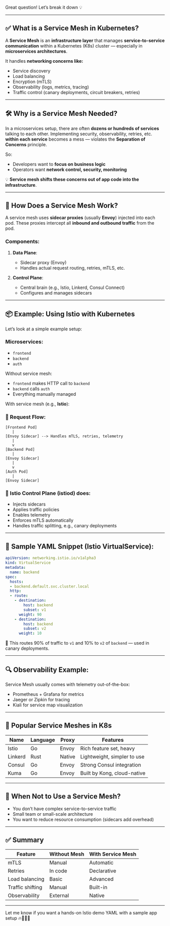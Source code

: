 Great question! Let’s break it down 💡

---

## ✅ What is a **Service Mesh** in Kubernetes?

A **Service Mesh** is an **infrastructure layer** that manages **service-to-service communication** within a Kubernetes (K8s) cluster — especially in **microservices architectures**.

It handles **networking concerns like:**

* Service discovery
* Load balancing
* Encryption (mTLS)
* Observability (logs, metrics, tracing)
* Traffic control (canary deployments, circuit breakers, retries)

---

## 🛠️ Why is a Service Mesh Needed?

In a microservices setup, there are often **dozens or hundreds of services** talking to each other. Implementing security, observability, retries, etc. **within each service** becomes a mess — violates the **Separation of Concerns** principle.

So:

* Developers want to **focus on business logic**
* Operators want **network control, security, monitoring**

💡 **Service mesh shifts these concerns out of app code into the infrastructure**.

---

## 🔧 How Does a Service Mesh Work?

A service mesh uses **sidecar proxies** (usually **Envoy**) injected into each pod. These proxies intercept all **inbound and outbound traffic** from the pod.

### Components:

1. **Data Plane**:

   * Sidecar proxy (Envoy)
   * Handles actual request routing, retries, mTLS, etc.

2. **Control Plane**:

   * Central brain (e.g., Istio, Linkerd, Consul Connect)
   * Configures and manages sidecars

---

## 📦 Example: Using Istio with Kubernetes

Let’s look at a simple example setup:

### Microservices:

* `frontend`
* `backend`
* `auth`

Without service mesh:

* `frontend` makes HTTP call to `backend`
* `backend` calls `auth`
* Everything manually managed

With service mesh (e.g., **Istio**):

### 🔄 Request Flow:

```
[Frontend Pod]
   |
[Envoy Sidecar] --> Handles mTLS, retries, telemetry
   |
   v
[Backend Pod]
   |
[Envoy Sidecar]
   |
   v
[Auth Pod]
   |
[Envoy Sidecar]
```

### 🧠 Istio Control Plane (istiod) does:

* Injects sidecars
* Applies traffic policies
* Enables telemetry
* Enforces mTLS automatically
* Handles traffic splitting, e.g., canary deployments

---

## 🚀 Sample YAML Snippet (Istio VirtualService):

```yaml
apiVersion: networking.istio.io/v1alpha3
kind: VirtualService
metadata:
  name: backend
spec:
  hosts:
  - backend.default.svc.cluster.local
  http:
  - route:
    - destination:
        host: backend
        subset: v1
      weight: 90
    - destination:
        host: backend
        subset: v2
      weight: 10
```

🔁 This routes 90% of traffic to `v1` and 10% to `v2` of `backend` — used in canary deployments.

---

## 🔍 Observability Example:

Service Mesh usually comes with telemetry out-of-the-box:

* Prometheus + Grafana for metrics
* Jaeger or Zipkin for tracing
* Kiali for service map visualization

---

## 🧰 Popular Service Meshes in K8s

| Name    | Language | Proxy  | Features                    |
| ------- | -------- | ------ | --------------------------- |
| Istio   | Go       | Envoy  | Rich feature set, heavy     |
| Linkerd | Rust     | Native | Lightweight, simpler to use |
| Consul  | Go       | Envoy  | Strong Consul integration   |
| Kuma    | Go       | Envoy  | Built by Kong, cloud-native |

---

## 🤔 When **Not** to Use a Service Mesh?

* You don’t have complex service-to-service traffic
* Small team or small-scale architecture
* You want to reduce resource consumption (sidecars add overhead)

---

## ✅ Summary

| Feature          | Without Mesh | With Service Mesh |
| ---------------- | ------------ | ----------------- |
| mTLS             | Manual       | Automatic         |
| Retries          | In code      | Declarative       |
| Load balancing   | Basic        | Advanced          |
| Traffic shifting | Manual       | Built-in          |
| Observability    | External     | Native            |

---

Let me know if you want a hands-on Istio demo YAML with a sample app setup 🔥🔨🤖🔧
